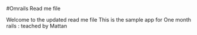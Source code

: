 #Omrails Read me file

Welcome to the updated read me file 
This is the sample app for
One month rails : teached by Mattan